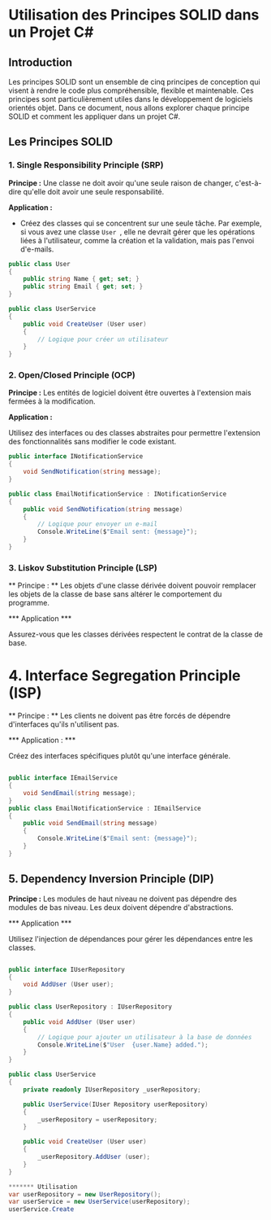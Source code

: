 # Utilisation des Principes SOLID dans un Projet C#

## Introduction

Les principes SOLID sont un ensemble de cinq principes de conception qui visent à rendre le code plus compréhensible, flexible et maintenable. Ces principes sont particulièrement utiles dans le développement de logiciels orientés objet. Dans ce document, nous allons explorer chaque principe SOLID et comment les appliquer dans un projet C#.

## Les Principes SOLID

### 1. Single Responsibility Principle (SRP)

**Principe :** Une classe ne doit avoir qu'une seule raison de changer, c'est-à-dire qu'elle doit avoir une seule responsabilité.

**Application :**
- Créez des classes qui se concentrent sur une seule tâche. Par exemple, si vous avez une classe `User `, elle ne devrait gérer que les opérations liées à l'utilisateur, comme la création et la validation, mais pas l'envoi d'e-mails.

```csharp
public class User
{
    public string Name { get; set; }
    public string Email { get; set; }
}

public class UserService
{
    public void CreateUser (User user)
    {
        // Logique pour créer un utilisateur
    }
}

```
### 2. Open/Closed Principle (OCP)
**Principe :** Les entités de logiciel doivent être ouvertes à l'extension mais fermées à la modification.

**Application :**

Utilisez des interfaces ou des classes abstraites pour permettre l'extension des fonctionnalités sans modifier le code existant.
</pre>
```csharp
public interface INotificationService
{
    void SendNotification(string message);
}

public class EmailNotificationService : INotificationService
{
    public void SendNotification(string message)
    {
        // Logique pour envoyer un e-mail
        Console.WriteLine($"Email sent: {message}");
    }
}

```
### 3. Liskov Substitution Principle (LSP)
** Principe : ** Les objets d'une classe dérivée doivent pouvoir remplacer les objets de la classe de base sans altérer le comportement du programme.

*** Application ***

Assurez-vous que les classes dérivées respectent le contrat de la classe de base.

# 4. Interface Segregation Principle (ISP)
** Principe : ** Les clients ne doivent pas être forcés de dépendre d'interfaces qu'ils n'utilisent pas.

*** Application : ***

Créez des interfaces spécifiques plutôt qu'une interface générale.
```csharp

public interface IEmailService
{
    void SendEmail(string message);
}
public class EmailNotificationService : IEmailService
{
    public void SendEmail(string message)
    {
        Console.WriteLine($"Email sent: {message}");
    }
}

```
## 5. Dependency Inversion Principle (DIP)
**Principe :** Les modules de haut niveau ne doivent pas dépendre des modules de bas niveau. Les deux doivent dépendre d'abstractions.

*** Application ***

Utilisez l'injection de dépendances pour gérer les dépendances entre les classes.
```csharp

public interface IUserRepository
{
    void AddUser (User user);
}

public class UserRepository : IUserRepository
{
    public void AddUser (User user)
    {
        // Logique pour ajouter un utilisateur à la base de données
        Console.WriteLine($"User  {user.Name} added.");
    }
}

public class UserService
{
    private readonly IUserRepository _userRepository;

    public UserService(IUser Repository userRepository)
    {
        _userRepository = userRepository;
    }

    public void CreateUser (User user)
    {
        _userRepository.AddUser (user);
    }
}

******* Utilisation
var userRepository = new UserRepository();
var userService = new UserService(userRepository);
userService.Create
